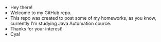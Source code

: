 - Hey there!
- Welcome to my GitHub repo.
- This repo was created to post some of my homeworks, as you know, currently I'm studying Java Automation cource.
- Thanks for your interest!
- Cya!

